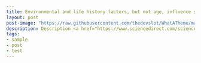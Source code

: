 ```yaml
---
title: Environmental and life history factors, but not age, influence social learning about food a meta-analysis
layout: post
post-image: "https://raw.githubusercontent.com/thedevslot/WhatATheme/master/assets/images/SamplePost.png?token=AHMQUEPC4IFADOF5VG4QVN26Z64GG"
description: Description <a href="https://www.sciencedirect.com/science/article/abs/pii/S0003347220301937">to paper</a>
tags:
- sample
- post
- test
---
```









